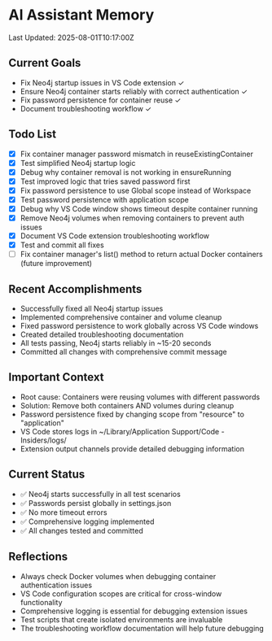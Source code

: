 # AI Assistant Memory
Last Updated: 2025-08-01T10:17:00Z

## Current Goals
- Fix Neo4j startup issues in VS Code extension ✓
- Ensure Neo4j container starts reliably with correct authentication ✓
- Fix password persistence for container reuse ✓
- Document troubleshooting workflow ✓

## Todo List
- [x] Fix container manager password mismatch in reuseExistingContainer
- [x] Test simplified Neo4j startup logic
- [x] Debug why container removal is not working in ensureRunning
- [x] Test improved logic that tries saved password first
- [x] Fix password persistence to use Global scope instead of Workspace
- [x] Test password persistence with application scope
- [x] Debug why VS Code window shows timeout despite container running
- [x] Remove Neo4j volumes when removing containers to prevent auth issues
- [x] Document VS Code extension troubleshooting workflow
- [x] Test and commit all fixes
- [ ] Fix container manager's list() method to return actual Docker containers (future improvement)

## Recent Accomplishments
- Successfully fixed all Neo4j startup issues
- Implemented comprehensive container and volume cleanup
- Fixed password persistence to work globally across VS Code windows
- Created detailed troubleshooting documentation
- All tests passing, Neo4j starts reliably in ~15-20 seconds
- Committed all changes with comprehensive commit message

## Important Context
- Root cause: Containers were reusing volumes with different passwords
- Solution: Remove both containers AND volumes during cleanup
- Password persistence fixed by changing scope from "resource" to "application"
- VS Code stores logs in ~/Library/Application Support/Code - Insiders/logs/
- Extension output channels provide detailed debugging information

## Current Status
- ✅ Neo4j starts successfully in all test scenarios
- ✅ Passwords persist globally in settings.json
- ✅ No more timeout errors
- ✅ Comprehensive logging implemented
- ✅ All changes tested and committed

## Reflections
- Always check Docker volumes when debugging container authentication issues
- VS Code configuration scopes are critical for cross-window functionality
- Comprehensive logging is essential for debugging extension issues
- Test scripts that create isolated environments are invaluable
- The troubleshooting workflow documentation will help future debugging